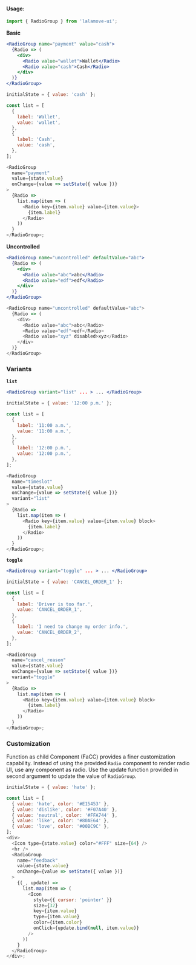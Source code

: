 #### Usage:

```js static
import { RadioGroup } from 'lalamove-ui';
```

**Basic**

```jsx static
<RadioGroup name="payment" value="cash">
  {Radio => (
    <div>
      <Radio value="wallet">Wallet</Radio>
      <Radio value="cash">Cash</Radio>
    </div>
  )}
</RadioGroup>
```

```js
initialState = { value: 'cash' };

const list = [
  {
    label: 'Wallet',
    value: 'wallet',
  },
  {
    label: 'Cash',
    value: 'cash',
  },
];

<RadioGroup
  name="payment"
  value={state.value}
  onChange={value => setState({ value })}
>
  {Radio =>
    list.map(item => (
      <Radio key={item.value} value={item.value}>
        {item.label}
      </Radio>
    ))
  }
</RadioGroup>;
```

**Uncontrolled**

```jsx static
<RadioGroup name="uncontrolled" defaultValue="abc">
  {Radio => (
    <div>
      <Radio value="abc">abc</Radio>
      <Radio value="edf">edf</Radio>
    </div>
  )}
</RadioGroup>
```

```js
<RadioGroup name="uncontrolled" defaultValue="abc">
  {Radio => (
    <div>
      <Radio value="abc">abc</Radio>
      <Radio value="edf">edf</Radio>
      <Radio value="xyz" disabled>xyz</Radio>
    </div>
  )}
</RadioGroup>
```

### Variants

**`list`**

```jsx static
<RadioGroup variant="list" ... > ... </RadioGroup>
```

```js
initialState = { value: '12:00 p.m.' };

const list = [
  {
    label: '11:00 a.m.',
    value: '11:00 a.m.',
  },
  {
    label: '12:00 p.m.',
    value: '12:00 p.m.',
  },
];

<RadioGroup
  name="timeslot"
  value={state.value}
  onChange={value => setState({ value })}
  variant="list"
>
  {Radio =>
    list.map(item => (
      <Radio key={item.value} value={item.value} block>
        {item.label}
      </Radio>
    ))
  }
</RadioGroup>;
```

**`toggle`**

```jsx static
<RadioGroup variant="toggle" ... > ... </RadioGroup>
```

```js
initialState = { value: 'CANCEL_ORDER_1' };

const list = [
  {
    label: 'Driver is too far.',
    value: 'CANCEL_ORDER_1',
  },
  {
    label: 'I need to change my order info.',
    value: 'CANCEL_ORDER_2',
  },
];

<RadioGroup
  name="cancel_reason"
  value={state.value}
  onChange={value => setState({ value })}
  variant="toggle"
>
  {Radio =>
    list.map(item => (
      <Radio key={item.value} value={item.value} block>
        {item.label}
      </Radio>
    ))
  }
</RadioGroup>;
```

### Customization

Function as child Component (FaCC) provides a finer customization capability. Instead of using the provided `Radio` component to render radio UI, use any component as radio. Use the update function provided in second argument to update the value of `RadioGroup`.

```js
initialState = { value: 'hate' };

const list = [
  { value: 'hate', color: '#E15453' },
  { value: 'dislike', color: '#F07A40' },
  { value: 'neutral', color: '#FFA744' },
  { value: 'like', color: '#80AE64' },
  { value: 'love', color: '#00BC9C' },
];
<div>
  <Icon type={state.value} color="#FFF" size={64} />
  <hr />
  <RadioGroup
    name="feedback"
    value={state.value}
    onChange={value => setState({ value })}
  >
    {(_, update) =>
      list.map(item => (
        <Icon
          style={{ cursor: 'pointer' }}
          size={32}
          key={item.value}
          type={item.value}
          color={item.color}
          onClick={update.bind(null, item.value)}
        />
      ))
    }
  </RadioGroup>
</div>;
```
